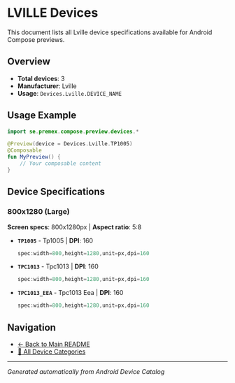 # LVILLE Devices

This document lists all Lville device specifications available for Android Compose previews.

## Overview

- **Total devices**: 3
- **Manufacturer**: Lville
- **Usage**: `Devices.Lville.DEVICE_NAME`

## Usage Example

```kotlin
import se.premex.compose.preview.devices.*

@Preview(device = Devices.Lville.TP1005)
@Composable
fun MyPreview() {
    // Your composable content
}
```

## Device Specifications

### 800x1280 (Large)

**Screen specs**: 800x1280px | **Aspect ratio**: 5:8

- **`TP1005`** - Tp1005 | **DPI**: 160
  ```kotlin
  spec:width=800,height=1280,unit=px,dpi=160
  ```

- **`TPC1013`** - Tpc1013 | **DPI**: 160
  ```kotlin
  spec:width=800,height=1280,unit=px,dpi=160
  ```

- **`TPC1013_EEA`** - Tpc1013 Eea | **DPI**: 160
  ```kotlin
  spec:width=800,height=1280,unit=px,dpi=160
  ```

## Navigation

- [← Back to Main README](../../README.md)
- [📱 All Device Categories](../README.md)

---
*Generated automatically from Android Device Catalog*
